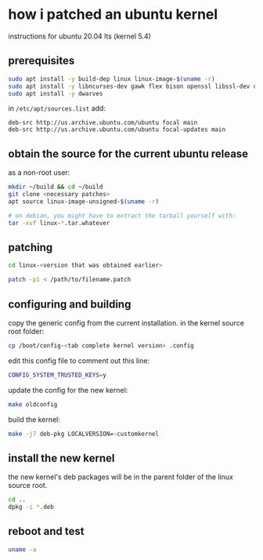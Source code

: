 # how i patched an ubuntu kernel

instructions for ubuntu 20.04 lts (kernel 5.4)

## prerequisites

```sh
sudo apt install -y build-dep linux linux-image-$(uname -r)
sudo apt install -y libncurses-dev gawk flex bison openssl libssl-dev dkms libelf-dev libudev-dev libpci-dev libiberty-dev autoconf
sudo apt install -y dwarves
```

in `/etc/apt/sources.list` add:
```
deb-src http://us.archive.ubuntu.com/ubuntu focal main
deb-src http://us.archive.ubuntu.com/ubuntu focal-updates main
```

## obtain the source for the current ubuntu release

as a non-root user:

```sh
mkdir ~/build && cd ~/build
git clone <necessary patches>
apt source linux-image-unsigned-$(uname -r)

# on debian, you might have to extract the tarball yourself with:
tar -xvf linux-*.tar.whatever

```


## patching

```sh
cd linux-<version that was obtained earlier>

patch -p1 < /path/to/filename.patch
```

## configuring and building

copy the generic config from the current installation. in the kernel source root folder:

```sh
cp /boot/config-<tab complete kernel version> .config
```

edit this config file to comment out this line:

```sh
CONFIG_SYSTEM_TRUSTED_KEYS=y
```

update the config for the new kernel:

```sh
make oldconfig
```

build the kernel:

```sh
make -j7 deb-pkg LOCALVERSION=-customkernel
```

## install the new kernel

the new kernel's deb packages will be in the parent folder of the linux source root.

```sh
cd ..
dpkg -i *.deb
```

## reboot and test

```sh
uname -a
```
